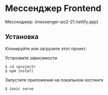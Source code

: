 # Мессенджер Frontend

Мессенджер: (messenger-po2-21.netlify.app)

## Установка

Клонируйте или загрузите этот проект.

Установите зависимости

```
$ cd <project>
$ npm install
```

Запустите приложение на локальном хостинге
```
$ ionic serve
```